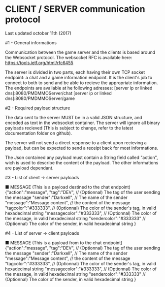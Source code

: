 
# CLIENT / SERVER communication protocol
Last updated october 11th (2017)

#1 - General informations

Communication between the game server and the clients is based around the Websocket protocol.
The websocket RFC is available here:
https://tools.ietf.org/html/rfc6455

The server is divided in two parts, each having their own TCP socket endpoint: a chat and a game information endpoint.
It is the client's job to connect to both to send and be able to recieve the appropriate information.
The endpoints are available at he following adresses:
[server ip or linked dns]:8080/PMDMMOServer/chat
[server ip or linked dns]:8080/PMDMMOServer/game

#2 - Required payload structure

The data sent to the server MUST be in a valid JSON structure, and encoded as text in the websocket container.
The server will ignore all binary payloads recieved (This is subject to change, refer to the latest documentation folder on github).

The server will not send a direct response to a client upon recieving a payload, but can be expected to send a receipt back for most informations.

The Json contained any payload must contain a String field called "action", wich is used to describe the content of the payload.
The other informations are payload dependant.

#3 - List of client -> server payloads

■ MESSAGE (This is a payload destined to the chat endpoint)
{"action":"message",
"tag":"DEV", // (Optionnal) The tag of the user sending the message
"sender":"Darkxell", // The name of the sender
"message":"Message content", // the content of the message
"tagcolor":"#333333", // (Optionnal) The color of the sender's tag, in valid hexadecimal string
"messagecolor":"#333333", // (Optionnal) The color of the message, in valid hexadecimal string
"sendercolor":"#333333" // (Optionnal) The color of the sender, in valid hexadecimal string
}

#4 - List of server -> client payloads

■ MESSAGE (This is a payload from to the chat endpoint)
{"action":"message",
"tag":"DEV", // (Optionnal) The tag of the user sending the message
"sender":"Darkxell", // The name of the sender
"message":"Message content", // the content of the message
"tagcolor":"#333333", // (Optionnal) The color of the sender's tag, in valid hexadecimal string
"messagecolor":"#333333", // (Optionnal) The color of the message, in valid hexadecimal string
"sendercolor":"#333333" // (Optionnal) The color of the sender, in valid hexadecimal string
}
